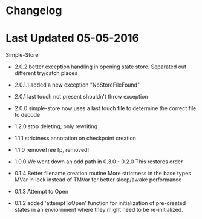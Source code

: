 # Changelog

# Last Updated 05-05-2016

Simple-Store
+ 2.0.2
   better exception handling in opening state store.
   Separated out different try/catch places
+ 2.0.1.1
   added a new exception "NoStoreFileFound"
+ 2.0.1
   last touch not present shouldn't throw exception
+ 2.0.0
   simple-store now uses a last touch file to determine the correct file to decode
+ 1.2.0
   stop deleting, only rewriting
+ 1.1.1
   strictness annotation on checkpoint creation
+ 1.1.0
   removeTree fp, removed!
+ 1.0.0
	We went down an odd path in 0.3.0 - 0.2.0
	This restores order
	
+ 0.1.4
  Better filename creation routine
  More strictness in the base types
  MVar in lock instead of TMVar for better sleep/awake performance

+ 0.1.3
  Attempt to Open
+ 0.1.2
  added 'attemptToOpen' function for initialization of pre-created states in an
  enviornment where they might need to be re-initialized.

